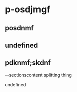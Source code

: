 
# p-osdjmgf

## posdnmf

## undefined

## pdknmf;skdnf






--sectionscontent splitting thing

undefined 
    